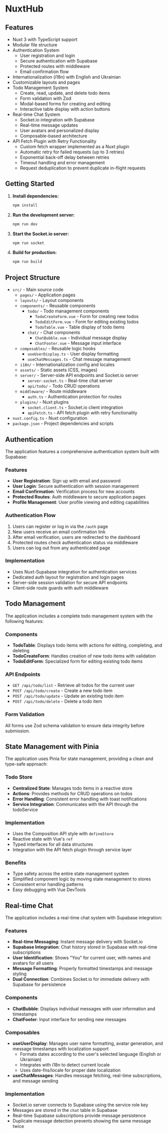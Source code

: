 # NuxtHub

## Features

- Nuxt 3 with TypeScript support
- Modular file structure
- Authentication System
  - User registration and login
  - Secure authentication with Supabase
  - Protected routes with middleware
  - Email confirmation flow
- Internationalization (i18n) with English and Ukrainian
- Customizable layouts and pages
- Todo Management System
  - Create, read, update, and delete todo items
  - Form validation with Zod
  - Modal-based forms for creating and editing
  - Interactive table display with action buttons
- Real-time Chat System
  - Socket.io integration with Supabase
  - Real-time message updates
  - User avatars and personalized display
  - Composable-based architecture
- API Fetch Plugin with Retry Functionality
  - Custom fetch wrapper implemented as a Nuxt plugin
  - Automatic retry for failed requests (up to 3 retries)
  - Exponential back-off delay between retries
  - Timeout handling and error management
  - Request deduplication to prevent duplicate in-flight requests

## Getting Started

1. **Install dependencies:**
   ```bash
   npm install
   ```
2. **Run the development server:**
   ```bash
   npm run dev
   ```
3. **Start the Socket.io server:**
   ```bash
   npm run socket
   ```
4. **Build for production:**
   ```bash
   npm run build
   ```

## Project Structure

- `src/` - Main source code
  - `pages/` - Application pages
  - `layouts/` - Layout components
  - `components/` - Reusable components
    - `todo/` - Todo management components
      - `TodoCreateForm.vue` - Form for creating new todos
      - `TodoEditForm.vue` - Form for editing existing todos
      - `TodoTable.vue` - Table display of todo items
    - `chat/` - Chat components
      - `ChatBubble.vue` - Individual message display
      - `ChatFooter.vue` - Message input interface
  - `composables/` - Reusable logic hooks
    - `useUserDisplay.ts` - User display formatting
    - `useChatMessages.ts` - Chat message management
  - `i18n/` - Internationalization config and locales
  - `assets/` - Static assets (CSS, images)
  - `server/` - Server-side API endpoints and Socket.io server
    - `server-socket.ts` - Real-time chat server
    - `api/todo/` - Todo CRUD operations
  - `middleware/` - Route middleware
    - `auth.ts` - Authentication protection for routes
  - `plugins/` - Nuxt plugins
    - `socket.client.ts` - Socket.io client integration
    - `apiFetch.ts` - API fetch plugin with retry functionality
- `nuxt.config.ts` - Nuxt configuration
- `package.json` - Project dependencies and scripts

## Authentication

The application features a comprehensive authentication system built with Supabase:

### Features

- **User Registration**: Sign up with email and password
- **User Login**: Secure authentication with session management
- **Email Confirmation**: Verification process for new accounts
- **Protected Routes**: Auth middleware to secure application pages
- **Profile Management**: User profile viewing and editing capabilities

### Authentication Flow

1. Users can register or log in via the `/auth` page
2. New users receive an email confirmation link
3. After email verification, users are redirected to the dashboard
4. Protected routes check authentication status via middleware
5. Users can log out from any authenticated page

### Implementation

- Uses Nuxt-Supabase integration for authentication services
- Dedicated auth layout for registration and login pages
- Server-side session validation for secure API endpoints
- Client-side route guards with auth middleware

## Todo Management

The application includes a complete todo management system with the following features:

### Components

- **TodoTable**: Displays todo items with actions for editing, completing, and deleting
- **TodoCreateForm**: Handles creation of new todo items with validation
- **TodoEditForm**: Specialized form for editing existing todo items

### API Endpoints

- `GET /api/todo/list` - Retrieve all todos for the current user
- `POST /api/todo/create` - Create a new todo item
- `POST /api/todo/update` - Update an existing todo item
- `POST /api/todo/delete` - Delete a todo item

### Form Validation

All forms use Zod schema validation to ensure data integrity before submission.

## State Management with Pinia

The application uses Pinia for state management, providing a clean and type-safe approach:

### Todo Store

- **Centralized State**: Manages todo items in a reactive store
- **Actions**: Provides methods for CRUD operations on todos
- **Error Handling**: Consistent error handling with toast notifications
- **Service Integration**: Communicates with the API through the todoService

### Implementation

- Uses the Composition API style with `defineStore`
- Reactive state with Vue's `ref`
- Typed interfaces for all data structures
- Integration with the API fetch plugin through service layer

### Benefits

- Type safety across the entire state management system
- Simplified component logic by moving state management to stores
- Consistent error handling patterns
- Easy debugging with Vue DevTools

## Real-time Chat

The application includes a real-time chat system with Supabase integration:

### Features

- **Real-time Messaging**: Instant message delivery with Socket.io
- **Supabase Integration**: Chat history stored in Supabase with real-time subscriptions
- **User Identification**: Shows "You" for current user, with names and avatars for all users
- **Message Formatting**: Properly formatted timestamps and message styling
- **Dual Connection**: Combines Socket.io for immediate delivery with Supabase for persistence

### Components

- **ChatBubble**: Displays individual messages with user information and timestamps
- **ChatFooter**: Input interface for sending new messages

### Composables

- **useUserDisplay**: Manages user name formatting, avatar generation, and message timestamps with localization support
  - Formats dates according to the user's selected language (English or Ukrainian)
  - Integrates with i18n to detect current locale
  - Uses date-fns/locale for proper date localization
- **useChatMessages**: Handles message fetching, real-time subscriptions, and message sending

### Implementation

- Socket.io server connects to Supabase using the service role key
- Messages are stored in the `chat` table in Supabase
- Real-time Supabase subscriptions provide message persistence
- Duplicate message detection prevents showing the same message twice

